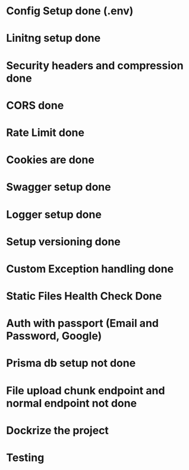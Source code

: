 # Config Setup done (.env)
# Linitng setup done
# Security headers and compression done
# CORS done
# Rate Limit done
# Cookies are done 
# Swagger setup done
# Logger setup done
# Setup versioning done
# Custom Exception handling done
# Static Files Health Check Done 
# Auth with passport (Email and Password, Google)


# Prisma db setup not done 
# File upload chunk endpoint and normal endpoint not done
# Dockrize the project
# Testing